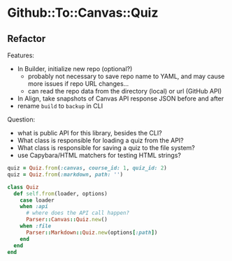 # Github::To::Canvas::Quiz

## Refactor

Features:

- In Builder, initialize new repo (optional?)
  - probably not necessary to save repo name to YAML, and may cause more issues
    if repo URL changes...
  - can read the repo data from the directory (local) or url (GitHub API)
- In Align, take snapshots of Canvas API response JSON before and after
- rename `build` to `backup` in CLI

Question:

- what is public API for this library, besides the CLI?
- What class is responsible for loading a quiz from the API?
- What class is responsible for saving a quiz to the file system?
- use Capybara/HTML matchers for testing HTML strings?

```rb
quiz = Quiz.from(:canvas, course_id: 1, quiz_id: 2)
quiz = Quiz.from(:markdown, path: '')

class Quiz
  def self.from(loader, options)
    case loader
    when :api
      # where does the API call happen?
      Parser::Canvas::Quiz.new()
    when :file
      Parser::Markdown::Quiz.new(options[:path])
    end
  end
end
```
